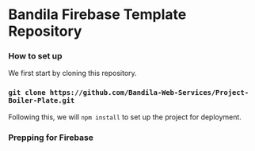 # Bandila Firebase Template Repository

### How to set up

We first start by cloning this repository.

### `git clone https://github.com/Bandila-Web-Services/Project-Boiler-Plate.git`

Following this, we will `npm install` to set up the project for deployment.

### Prepping for Firebase